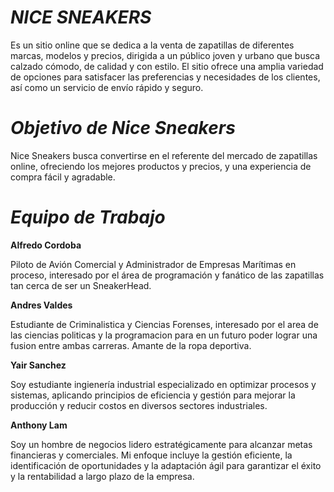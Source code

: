 # _NICE SNEAKERS_
Es un sitio online que se dedica a la venta de zapatillas de diferentes marcas, modelos y precios, dirigida a un público joven y urbano que busca calzado cómodo, de calidad y con estilo. El sitio ofrece una amplia variedad de opciones para satisfacer las preferencias y necesidades de los clientes, así como un servicio de envío rápido y seguro. 


# _Objetivo de Nice Sneakers_
Nice Sneakers busca convertirse en el referente del mercado de zapatillas online, ofreciendo los mejores productos y precios, y una experiencia de compra fácil y agradable.


# _Equipo de Trabajo_

**Alfredo Cordoba**

Piloto de Avión Comercial y Administrador de Empresas Marítimas en proceso, interesado por el área de programación y fanático de las zapatillas tan cerca de ser un SneakerHead.

**Andres Valdes**

Estudiante de Criminalistica y Ciencias Forenses, interesado por el area de las ciencias politicas y la programacion para en un futuro poder lograr una fusion entre ambas carreras. Amante de la ropa deportiva.

**Yair Sanchez**

 Soy estudiante ingienería industrial especializado en optimizar procesos y sistemas, aplicando principios de eficiencia y gestión para mejorar la producción y reducir costos en diversos sectores industriales.
 
**Anthony Lam**

Soy un hombre de negocios lidero estratégicamente para alcanzar metas financieras y comerciales. Mi enfoque incluye la gestión eficiente, la identificación de oportunidades y la adaptación ágil para garantizar el éxito y la rentabilidad a largo plazo de la empresa.
